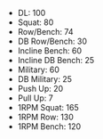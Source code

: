 * DL: 100
*  Squat: 80
*  Row/Bench: 74
*  DB Row/Bench: 30
*  Incline Bench: 60
*  Incline DB Bench: 25
*  Military: 60
*  DB Military: 25
*  Push Up: 20
*  Pull Up: 7
*  1RPM Squat: 165
*  1RPM Row: 130
*  1RPM Bench: 120
